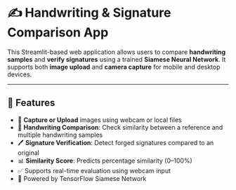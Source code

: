 # ✍ Handwriting & Signature Comparison App

This Streamlit-based web application allows users to compare **handwriting samples** and **verify signatures** using a trained **Siamese Neural Network**. It supports both **image upload** and **camera capture** for mobile and desktop devices.

---

## 🚀 Features

- 📸 **Capture or Upload** images using webcam or local files
- 🤝 **Handwriting Comparison**: Check similarity between a reference and multiple handwriting samples
- 🖊️ **Signature Verification**: Detect forged signatures compared to an original
- 📊 **Similarity Score**: Predicts percentage similarity (0–100%)
- ✅ Supports real-time evaluation using webcam input
- 🧠 Powered by TensorFlow Siamese Network



